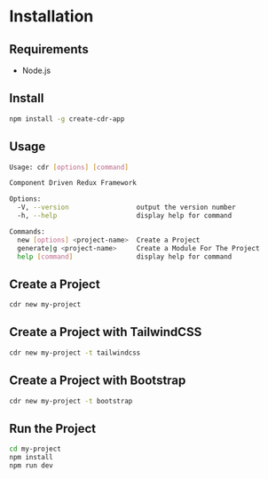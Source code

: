 # Installation

## Requirements

- Node.js

## Install

```bash
npm install -g create-cdr-app
```

## Usage

```bash
Usage: cdr [options] [command]

Component Driven Redux Framework

Options:
  -V, --version                 output the version number
  -h, --help                    display help for command

Commands:
  new [options] <project-name>  Create a Project
  generate|g <project-name>     Create a Module For The Project
  help [command]                display help for command
```

## Create a Project

```bash
cdr new my-project
```

## Create a Project with TailwindCSS

```bash
cdr new my-project -t tailwindcss
```

## Create a Project with Bootstrap

```bash
cdr new my-project -t bootstrap
```

## Run the Project

```bash
cd my-project
npm install
npm run dev
```
